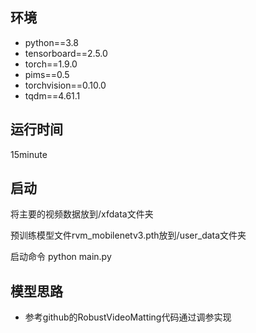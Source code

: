 
## 环境

* python==3.8
* tensorboard==2.5.0
* torch==1.9.0 
* pims==0.5
* torchvision==0.10.0 
* tqdm==4.61.1


## 运行时间

15minute



## 启动

将主要的视频数据放到/xfdata文件夹

预训练模型文件rvm_mobilenetv3.pth放到/user_data文件夹

启动命令 python main.py



## 模型思路

* 参考github的RobustVideoMatting代码通过调参实现





